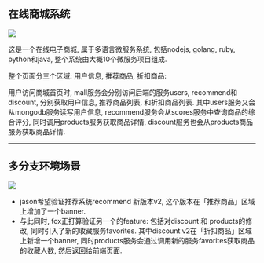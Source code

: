 ##  在线商城系统

<img src="http://ww4.sinaimg.cn/large/006tNc79gy1g4dtmtlwdwj30o50vcwjy.jpg" referrerpolicy="no-referrer"/>

这是一个在线电子商城, 属于多语言微服务系统, 包括nodejs, golang, ruby, python和java, 整个系统由大概10个微服务项目组成.

整个页面分三个区域: 用户信息, 推荐商品, 折扣商品:

用户访问商城首页时, mall服务会分别访问后端的服务users, recommend和discount, 分别获取用户信息, 推荐商品列表, 和折扣商品列表. 其中users服务又会从mongodb服务读写用户信息, recommend服务会从scores服务中查询商品的综合评分, 同时调用products服务获取商品详情, discount服务也会从products商品服务获取商品详情.

------

## 多分支环境场景

<img src="http://ww4.sinaimg.cn/large/006tNc79gy1g4dtn2750sj31cx0u01hd.jpg" referrerpolicy="no-referrer"/>

- jason希望验证推荐系统recommend 新版本v2, 这个版本在「推荐商品」区域上增加了一个banner.
- 与此同时, fox正打算验证另一个的feature: 包括对discount 和 products的修改, 同时引入了新的收藏服务favorites. 其中discount v2在「折扣商品」区域上新增一个banner, 同时products服务会通过调用新的服务favorites获取商品的收藏人数, 然后返回给前端页面.

   
